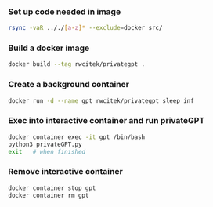 
### Set up code needed in image
```bash
rsync -vaR .././[a-z]* --exclude=docker src/
```

### Build a docker image

```bash
docker build --tag rwcitek/privategpt .
```

### Create a background container

```bash
docker run -d --name gpt rwcitek/privategpt sleep inf
```

### Exec into interactive container and run privateGPT

```bash
docker container exec -it gpt /bin/bash
python3 privateGPT.py
exit   # when finished
```

### Remove interactive container

```bash
docker container stop gpt
docker container rm gpt
```
